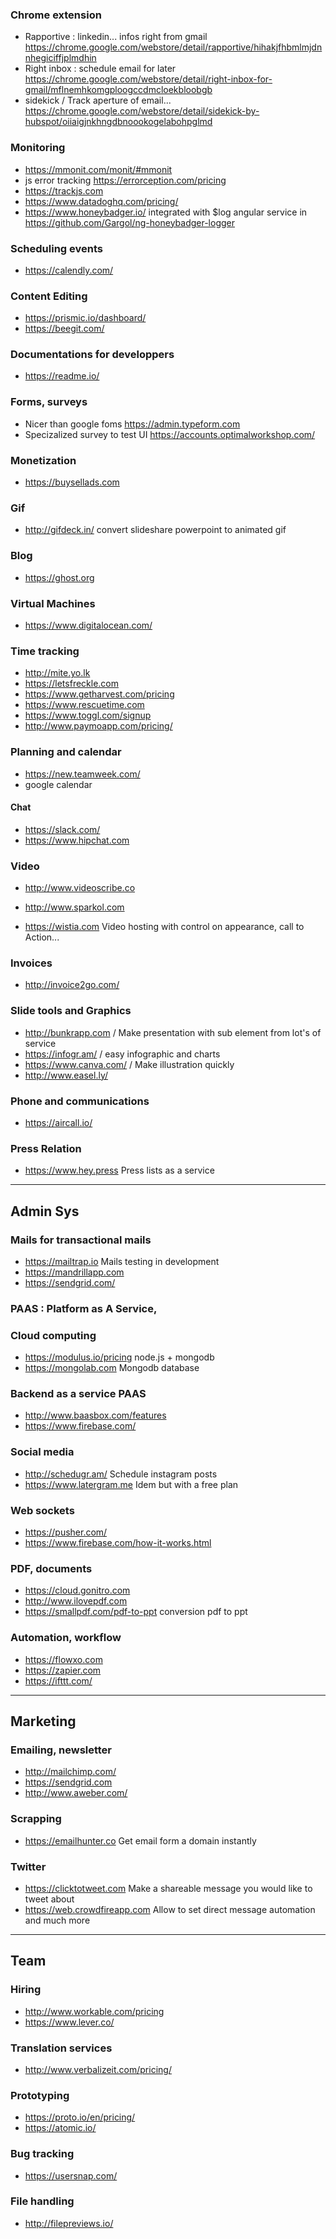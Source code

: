 ### Chrome extension 

* Rapportive : linkedin... infos right from gmail 
https://chrome.google.com/webstore/detail/rapportive/hihakjfhbmlmjdnnhegiciffjplmdhin
* Right inbox : schedule email for later 
https://chrome.google.com/webstore/detail/right-inbox-for-gmail/mflnemhkomgploogccdmcloekbloobgb
* sidekick / Track aperture of email...
https://chrome.google.com/webstore/detail/sidekick-by-hubspot/oiiaigjnkhngdbnoookogelabohpglmd

### Monitoring 
* https://mmonit.com/monit/#mmonit
* js error tracking https://errorception.com/pricing
* https://trackjs.com
* https://www.datadoghq.com/pricing/
* https://www.honeybadger.io/ integrated with $log angular service in https://github.com/Gargol/ng-honeybadger-logger

### Scheduling events

* https://calendly.com/

### Content Editing 

* https://prismic.io/dashboard/
* https://beegit.com/

### Documentations for developpers

* https://readme.io/

### Forms, surveys 

* Nicer than google foms 
https://admin.typeform.com
* Specizalized survey to test UI https://accounts.optimalworkshop.com/

### Monetization 

* https://buysellads.com

### Gif 

* http://gifdeck.in/ convert slideshare powerpoint to animated gif

### Blog 

* https://ghost.org

### Virtual Machines

* https://www.digitalocean.com/

### Time tracking 

* http://mite.yo.lk
* https://letsfreckle.com
* https://www.getharvest.com/pricing
* https://www.rescuetime.com
* https://www.toggl.com/signup
* http://www.paymoapp.com/pricing/

### Planning and calendar 

* https://new.teamweek.com/
* google calendar

#### Chat 
* https://slack.com/
* https://www.hipchat.com


### Video 

* http://www.videoscribe.co
* http://www.sparkol.com

* https://wistia.com Video hosting with control on appearance, call to Action...

### Invoices

* http://invoice2go.com/

### Slide tools and Graphics
 
* http://bunkrapp.com / Make presentation with sub element from lot's of service
* https://infogr.am/ / easy infographic and charts 
* https://www.canva.com/ / Make illustration quickly
* http://www.easel.ly/

### Phone and communications 

* https://aircall.io/

### Press Relation 

* https://www.hey.press Press lists as a service

***

## Admin Sys 

### Mails for transactional mails 

* https://mailtrap.io Mails testing in development
* https://mandrillapp.com
* https://sendgrid.com/

### PAAS : Platform as A Service, 

### Cloud computing 

* https://modulus.io/pricing node.js + mongodb
* https://mongolab.com Mongodb database 

### Backend as a service PAAS

* http://www.baasbox.com/features
* https://www.firebase.com/

### Social media 

* http://schedugr.am/ Schedule instagram posts
* https://www.latergram.me Idem but with a free plan 

### Web sockets 

* https://pusher.com/
* https://www.firebase.com/how-it-works.html

### PDF, documents 

* https://cloud.gonitro.com
* http://www.ilovepdf.com
* https://smallpdf.com/pdf-to-ppt conversion pdf to ppt

### Automation, workflow

* https://flowxo.com
* https://zapier.com
* https://ifttt.com/

***

## Marketing

### Emailing, newsletter 

* http://mailchimp.com/
* https://sendgrid.com
* http://www.aweber.com/

### Scrapping 

* https://emailhunter.co Get email form a domain instantly

### Twitter 

* https://clicktotweet.com Make a shareable message you would like to tweet about
* https://web.crowdfireapp.com Allow to set direct message automation and much more

***

## Team
### Hiring 

* http://www.workable.com/pricing
* https://www.lever.co/

### Translation services 

* http://www.verbalizeit.com/pricing/

### Prototyping 

* https://proto.io/en/pricing/
* https://atomic.io/

### Bug tracking 

* https://usersnap.com/

### File handling 

* http://filepreviews.io/
